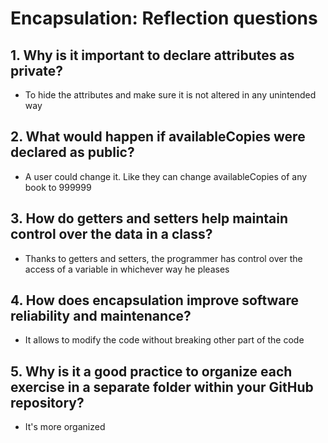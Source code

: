 # Encapsulation: Reflection questions

## 1. Why is it important to declare attributes as private?

- To hide the attributes and make sure it is not altered in any unintended way

## 2. What would happen if availableCopies were declared as public?

- A user could change it. Like they can change availableCopies of any book to 999999

## 3. How do getters and setters help maintain control over the data in a class?

- Thanks to getters and setters, the programmer has control over the access of a variable in whichever way he pleases

## 4. How does encapsulation improve software reliability and maintenance?

- It allows to modify the code without breaking other part of the code

## 5. Why is it a good practice to organize each exercise in a separate folder within your GitHub repository?

- It's more organized
